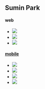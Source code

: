 ## Sumin Park
<!--
**clappingmin/clappingmin** is a ✨ _special_ ✨ repository because its `README.md` (this file) appears on your GitHub profile.

Here are some ideas to get you started:
<!-- - 🔭 I’m currently working on my project [Muffin's law](https://github.com/dmswl0311/term_project) -->


<!-- - 📘 I graduated from [Yeungnam University](http://www.yu.ac.kr/_korean/main/index.php).
- 🌱 I’m currently learning Python, Django, Algorithm, Kotlin, Android -->

<!--![clappingmin's github stats](https://github-readme-stats.vercel.app/api?username=clappingmin&theme=default&show_icons=true)<br/>-->
<!-- |         Type        	|          Date          	|              Contents              	|                    Organization                    	|
|:-------------------:	|:----------------------:	|:----------------------------------:	|:--------------------------------------------------:	|
|    🎓<br>Education   	| 2016. 3 <br>~ 2021. 2  	| Department of Computer Engineering 	|                 Yeungnam University                	|
| Research activities 	| 2018. 11 <br>~ 2020. 7 	|   Undergraduate Research Students  	| Yeungnam Univ. <br>Computing and memory system Lab 	| -->




#### web  
- <a href="https://github.com/clappingmin" target="_blank"><img src="https://img.shields.io/badge/Python-3776AB??style=plastic&logo=Python&logoColor=white"/> 
- <a href="https://github.com/clappingmin" target="_blank"><img src="https://img.shields.io/badge/Django-092E20??style=plastic&logo=django&logoColor=white"/>
- <a href="https://github.com/clappingmin" target="_blank"><img src="https://img.shields.io/badge/Flask-000000??style=plastic&logo=flask&logoColor=white"/>
#### mobile  
- <a href="https://github.com/clappingmin" target="_blank"><img src="https://img.shields.io/badge/Kotlin-0095D5??style=plastic&logo=kotlin&logoColor=white"/>
- <a href="https://github.com/clappingmin" target="_blank"><img src="https://img.shields.io/badge/Android Studio-3DDC84??style=plastic&logo=androidstudio&logoColor=white"/>
- <a href="https://github.com/clappingmin" target="_blank"><img src="https://img.shields.io/badge/Swift-FA7343??style=plastic&logo=swift&logoColor=white"/></a>
- <a href="https://github.com/clappingmin" target="_blank"><img src="https://img.shields.io/badge/Xcode-147EFB??style=plastic&logo=xcode&logoColor=white"/>
    
